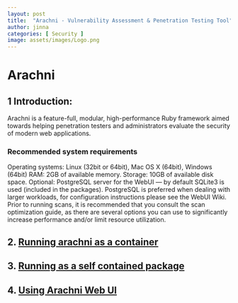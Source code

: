 ```yaml
---
layout: post
title:  "Arachni - Vulnerability Assessment & Penetration Testing Tool"
author: jinna
categories: [ Security ]
image: assets/images/Logo.png
---
```


# Arachni

## 1 Introduction:

Arachni is a feature-full, modular, high-performance Ruby framework aimed towards helping penetration testers and administrators evaluate the security of modern web applications.

### Recommended system requirements
Operating systems: Linux (32bit or 64bit), Mac OS X (64bit), Windows (64bit)
RAM: 2GB of available memory.
Storage: 10GB of available disk space.
Optional: PostgreSQL server for the WebUI — by default SQLite3 is used (included in the packages).
PostgreSQL is preferred when dealing with larger workloads, for configuration instructions please see the WebUI Wiki.
Prior to running scans, it is recommended that you consult the scan optimization guide, as there are several options you can use to significantly increase performance and/or limit resource utilization.

## 2. [Running arachni as a container](https://github.com/JinnaBalu/DevOps/wiki/Running-arachni-as-a-container)

## 3. [Running as a self contained package](https://github.com/JinnaBalu/DevOps/wiki/Running-as-a-self-contained-package)

## 4. [Using Arachni Web UI](https://github.com/JinnaBalu/DevOps/wiki/Using-Arachni-Web-UI)
